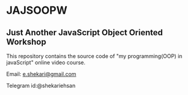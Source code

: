 # JAJSOOPW

## Just Another JavaScript Object Oriented Workshop

This repository contains the source code of "my programming(OOP) in javaScript" online video course.

Email: e.shekari@gmail.com

Telegram id:@shekariehsan
 

